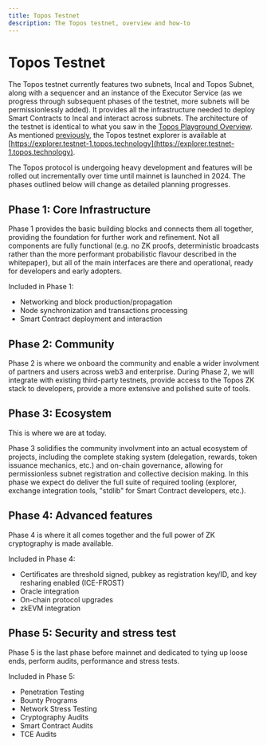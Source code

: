 ```yaml
---
title: Topos Testnet
description: The Topos testnet, overview and how-to
---
```


# Topos Testnet

The Topos testnet currently features two subnets, Incal and Topos Subnet, along with a sequencer and an instance of the Executor Service (as we progress through subsequent phases of the testnet, more subnets will be permissionlessly added). It provides all the infrastructure needed to deploy Smart Contracts to Incal and interact across subnets. The architecture of the testnet is identical to what you saw in the [Topos Playground Overview](./1-ERC20-Messaging.html).
As mentioned [previously](./2-explorer.md), the Topos testnet explorer is available at [https://explorer.testnet-1.topos.technology](https://explorer.testnet-1.topos.technology).

The Topos protocol is undergoing heavy development and features will be rolled out incrementally over time until mainnet is launched in 2024. The phases outlined below will change as detailed planning progresses.

## Phase 1: Core Infrastructure

Phase 1 provides the basic building blocks and connects them all together, providing the foundation for further work and refinement. Not all components are fully functional (e.g. no ZK proofs, deterministic broadcasts rather than the more performant probabilistic flavour described in the whitepaper), but all of the main interfaces are there and operational, ready for developers and early adopters.

Included in Phase 1:

- Networking and block production/propagation
- Node synchronization and transactions processing
- Smart Contract deployment and interaction

## Phase 2: Community

Phase 2 is where we onboard the community and enable a wider involvment of partners and users across web3 and enterprise. During Phase 2, we will integrate with existing third-party testnets, provide access to the Topos ZK stack to developers, provide a more extensive and polished suite of tools.

## Phase 3: Ecosystem

This is where we are at today.

Phase 3 solidifies the community involvment into an actual ecosystem of projects, including the complete staking system (delegation, rewards, token issuance mechanics, etc.) and on-chain governance, allowing for permissionless subnet registration and collective decision making. In this phase we expect do deliver the full suite of required tooling (explorer, exchange integration tools, "stdlib" for Smart Contract developers, etc.).

## Phase 4: Advanced features
Phase 4 is where it all comes together and the full power of ZK cryptography is made available.

Included in Phase 4:

- Certificates are threshold signed, pubkey as registration key/ID, and key resharing enabled (ICE-FROST)
- Oracle integration
- On-chain protocol upgrades
- zkEVM integration

## Phase 5: Security and stress test
Phase 5 is the last phase before mainnet and dedicated to tying up loose ends, perform audits, performance and stress tests.

Included in Phase 5:

- Penetration Testing
- Bounty Programs
- Network Stress Testing
- Cryptography Audits
- Smart Contract Audits
- TCE Audits
